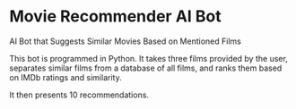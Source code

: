 # Movie Recommender AI Bot
AI Bot that Suggests Similar Movies Based on Mentioned Films

This bot is programmed in Python. It takes three films provided by the user, separates similar films from a database of all films, and ranks them based on IMDb ratings and similarity.

It then presents 10 recommendations.
